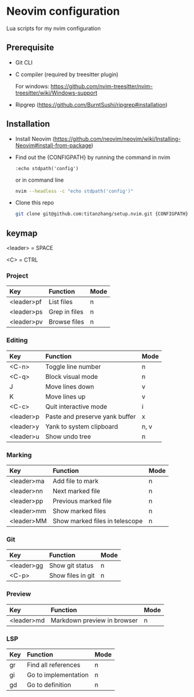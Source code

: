 # Neovim configuration

Lua scripts for my nvim configuration

## Prerequisite

* Git CLI

* C compiler (required by treesitter plugin)

  For windows: https://github.com/nvim-treesitter/nvim-treesitter/wiki/Windows-support

* Ripgrep (https://github.com/BurntSushi/ripgrep#installation)

## Installation

* Install Neovim (https://github.com/neovim/neovim/wiki/Installing-Neovim#install-from-package)

* Find out the {CONFIGPATH} by running the command in nvim

  ```vim
  :echo stdpath('config')
  ```

  or in command line

  ```sh
  nvim --headless -c "echo stdpath('config')"
  ```

* Clone this repo

  ```sh
  git clone git@github.com:titanzhang/setup.nvim.git {CONFIGPATH}
  ```

## keymap
\<leader\> = SPACE

\<C\> = CTRL

### Project
| Key          | Function      | Mode |
| :----------  | :---------    | :--- |
| \<leader\>pf | List files    | n    |
| \<leader\>ps | Grep in files | n    |
| \<leader\>pv | Browse files  | n    |


### Editing
| Key          | Function              | Mode |
| :----------  | :---------            | :--- |
| \<C-n\>      | Toggle line number    | n    |
| \<C-q\>      | Block visual mode     | n    |
| J            | Move lines down       | v    |
| K            | Move lines up         | v    |
| \<C-c\>      | Quit interactive mode | i    |
| \<leader\>p  | Paste and preserve yank buffer | x |
| \<leader\>y  | Yank to system clipboard | n, v |
| \<leader\>u  | Show undo tree | n |

### Marking
| Key          | Function              | Mode |
| :----------  | :---------            | :--- |
| \<leader\>ma | Add file to mark | n |
| \<leader\>nn | Next marked file | n |
| \<leader\>pp | Previous marked file | n |
| \<leader\>mm | Show marked files | n |
| \<leader\>MM | Show marked files in telescope | n |

### Git
| Key          | Function              | Mode |
| :----------  | :---------            | :--- |
| \<leader\>gg | Show git status | n |
| \<C-p\>      | Show files in git | n |

### Preview
| Key          | Function              | Mode |
| :----------  | :---------            | :--- |
| \<leader\>md | Markdown preview in browser | n |

### LSP
| Key          | Function              | Mode |
| :----------  | :---------            | :--- |
| gr | Find all references | n |
| gi | Go to implementation | n |
| gd | Go to definition | n |
